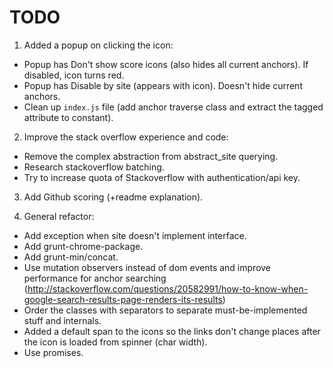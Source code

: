 # TODO #

1. Added a popup on clicking the icon:
 * Popup has Don't show score icons (also hides all current anchors). If disabled, icon turns red.
 * Popup has Disable by site (appears with icon). Doesn't hide current anchors.
 * Clean up `index.js` file (add anchor traverse class and extract the tagged attribute to constant).

2. Improve the stack overflow experience and code:
 * Remove the complex abstraction from abstract_site querying.
 * Research stackoverflow batching.
 * Try to increase quota of Stackoverflow with authentication/api key.

3. Add Github scoring (+readme explanation).

4. General refactor:
 * Add exception when site doesn't implement interface.
 * Add grunt-chrome-package.
 * Add grunt-min/concat.
 * Use mutation observers instead of dom events and improve performance for anchor searching (http://stackoverflow.com/questions/20582991/how-to-know-when-google-search-results-page-renders-its-results)
 * Order the classes with separators to separate must-be-implemented stuff and internals.
 * Added a default span to the icons so the links don't change places after the icon is loaded from spinner (char width).
 * Use promises.
